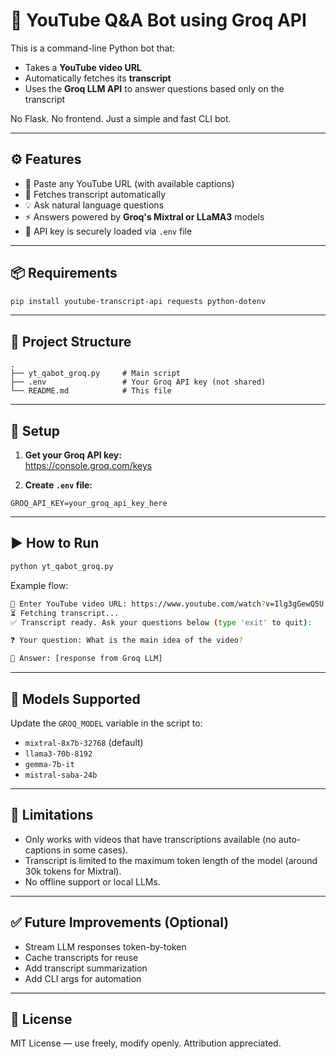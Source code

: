 
# 📘 YouTube Q&A Bot using Groq API

This is a command-line Python bot that:
- Takes a **YouTube video URL**  
- Automatically fetches its **transcript**
- Uses the **Groq LLM API** to answer questions based only on the transcript

No Flask. No frontend. Just a simple and fast CLI bot.

---

## ⚙️ Features

- 🔗 Paste any YouTube URL (with available captions)
- 📄 Fetches transcript automatically
- 💡 Ask natural language questions
- ⚡ Answers powered by **Groq's Mixtral or LLaMA3** models
- 🔐 API key is securely loaded via `.env` file

---

## 📦 Requirements

```bash
pip install youtube-transcript-api requests python-dotenv
```

---

## 📁 Project Structure

```
.
├── yt_qabot_groq.py     # Main script
├── .env                 # Your Groq API key (not shared)
└── README.md            # This file
```

---

## 🔐 Setup

1. **Get your Groq API key:**  
   https://console.groq.com/keys

2. **Create `.env` file:**

```env
GROQ_API_KEY=your_groq_api_key_here
```

---

## ▶️ How to Run

```bash
python yt_qabot_groq.py
```

Example flow:

```bash
🔗 Enter YouTube video URL: https://www.youtube.com/watch?v=Ilg3gGewQ5U
⏳ Fetching transcript...
✅ Transcript ready. Ask your questions below (type 'exit' to quit):

❓ Your question: What is the main idea of the video?

💬 Answer: [response from Groq LLM]
```

---

## 🧠 Models Supported

Update the `GROQ_MODEL` variable in the script to:

- `mixtral-8x7b-32768` (default)
- `llama3-70b-8192`
- `gemma-7b-it`
- `mistral-saba-24b`

---

## 🚫 Limitations

- Only works with videos that have transcriptions available (no auto-captions in some cases).
- Transcript is limited to the maximum token length of the model (around 30k tokens for Mixtral).
- No offline support or local LLMs.

---

## ✅ Future Improvements (Optional)

- Stream LLM responses token-by-token
- Cache transcripts for reuse
- Add transcript summarization
- Add CLI args for automation

---

## 📜 License

MIT License — use freely, modify openly. Attribution appreciated.
